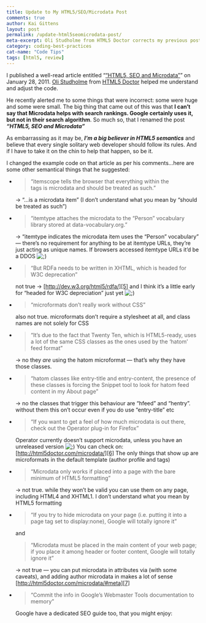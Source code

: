 ```yaml
---
title: Update to My HTML5/SEO/Microdata Post
comments: true
author: Kai Gittens
layout: post
permalink: /update-html5seomicrodata-post/
meta-excerpt: Oli Studholme from HTML5 Doctor corrects my previous post on HTML5, SEO and microdata
category: coding-best-practices
cat-name: "Code Tips"
tags: [html5, review]
---
```


I published a well-read article entitled “[“HTML5, SEO and Microdata”][1]” on January 28, 2011. [Oli Studholme][2] from [HTML5 Doctor][3] helped me understand and adjust the code.

 [1]: http://kaidez.com/html5-seo-microdata/
 [2]: http://twitter.com/boblet
 [3]: http://html5doctor.com/

He recently alerted me to some things that were incorrect: some were huge and some were small. The big thing that came out of this was that **I can’t say that Microdata helps with search rankings. Google certainly uses it, but not in their search algorithm**. So much so, that I renamed the post ***“HTML5, SEO and Microdata”***

As embarrassing as it may be, ***I’m a big believer in HTML5 semantics*** and believe that every single solitary web developer should follow its rules. And if I have to take it on the chin to help that happen, so be it.

I changed the example code on that article as per his comments…here are some other semantical things that he suggested:

*   > “itemscope tells the browser that everything within the  
    >  tags is microdata and should be treated as such.”
    
    -> “…is a microdata item” (I don’t understand what you mean by “should be treated as such”)

*   > “itemtype attaches the microdata to the “Person” vocabulary library stored at data-vocabulary.org.”
    
    -> “itemtype indicates the microdata item uses the “Person” vocabulary” — there’s no requirement for anything to be at itemtype URLs, they’re just acting as unique names. If browsers accessed itemtype URLs it’d be a DDOS ![;)][4] 

*   > “But RDFa needs to be written in XHTML, which is headed for W3C deprecation”
    
    not true -> [http://dev.w3.org/html5/rdfa/][5] and I think it’s a little early for “headed for W3C depreciation” just yet ![;)][4] 

*   > “microformats don’t really work without CSS”
    
    also not true. microformats don’t require a stylesheet at all, and class names are not solely for CSS

*   > “It’s due to the fact that Twenty Ten, which is HTML5-ready, uses a lot of the same CSS classes as the ones used by the ‘hatom’ feed format”
    
    -> no they *are* using the hatom microformat — that’s why they have those classes.

*   > “hatom classes like entry-title and entry-content, the presence of these classes is forcing the Snippet tool to look for hatom feed content in my About page”
    
    -> no the classes that trigger this behaviour are “hfeed” and “hentry”. without them this on’t occur even if you do use “entry-title” etc

*   > “If you want to get a feel of how much microdata is out there, check out the Operator plug-in for Firefox”
    
    Operator currently doesn’t support microdata, unless you have an unreleased version ![;)][4] You can check on: [http://html5doctor.com/microdata/][6] The only things that show up are microformats in the default template (author profile and tags)

*   > “Microdata only works if placed into a page with the bare minimum of HTML5 formatting”
    
    -> not true. while they won’t be valid you can use them on any page, including HTML4 and XHTML1. I don’t understand what you mean by HTML5 formatting

*   > “If you try to hide microdata on your page (i.e. putting it into a page tag set to display:none), Google will totally ignore it”
    
    and
    
    > “Microdata must be placed in the main content of your web page; if you place it among header or footer content, Google will totally ignore it”
    
    -> not true — you can put microdata in attributes via (with some caveats), and adding author microdata in  makes a lot of sense [http://html5doctor.com/microdata/#meta][7]

*   > “Commit the info in Google’s Webmaster Tools documentation to memory”
    
    Google have a dedicated SEO guide too, that you might enjoy: 

 [4]: http://localhost:8888/wp-includes/images/smilies/icon_wink.gif
 [5]: http://dev.w3.org/html5/rdfa/ "HTML RDFa 1.1"
 [6]: http://html5doctor.com/microdata/ "Extending HTML5 — Microdata | HTML5 Doctor"
 [7]: http://html5doctor.com/microdata/#meta "Extending HTML5 — Microdata | HTML5 Doctor"